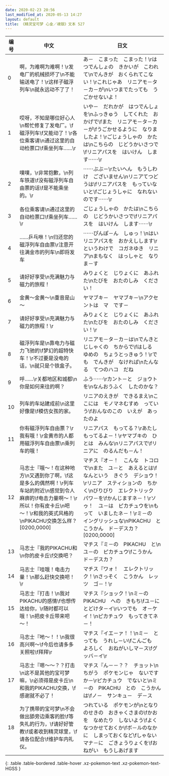 ```yaml
---
date: 2020-02-23 20:56
last_modified_at: 2020-05-13 14:27
layout: default
title: 《精灵宝可梦 心金／魂银》文本 527
---
```

| 编号 | 中文 | 日文 |
| ---- | ---- | ---- |
| 0 | 啊，为难啊为难啊！\r发电厂的机械损坏了\n不能输送电了！\r这样子磁浮列车\n就永远动不了了！ | あ－　こまった　こまった！\rはつでんしょの　きかいが　こわれて\nでんきが　おくられてこない！\rこれじゃあ　リニアモ－タ－カ－が\nいつまでたっても　うごかせないよ！ |
| 1 | 哎呀，不知是哪位好心人\n帮忙修复了发电厂。\f磁浮列车\f又能动了！\r各位乘客请\n通过这里的自动检票口\f乘坐列车……\r | いや－　だれかが　はつでんしょを\nふっきゅう　してくれた　おかげで\fまた　リニアモ－タ－カ－が\fうごかせるように　なりましたよ！\rごじょうしゃの　かたは\nこちらの　じどうかいさつで\fリニアパスを　はいけん　します⋯⋯\r |
| 2 | 噗噗，\r非常抱歉，\n列车铁道\f没有磁浮列车自由票的话\f是不能乘坐的。\r | ⋯⋯ぶぶ－\rたいへん　もうしわけ　ございません\nリニアてつどうは\fリニアパスを　もっていないと\fごじょうしゃに　なれないのです⋯⋯\r |
| 3 | 各位乘客请\n通过这里的自动检票口\f乘坐列车……\r | ごじょうしゃの　かたは\nこちらの　じどうかいさつで\fリニアパスを　はいけん　します⋯⋯\r |
| 4 | ……乒乓咻！\n归还您的磁浮列车自由票\r注意开往满金市的列车\n即将发车 | ⋯⋯ぴんぽ－ん　しゅっ！\nはい　リニアパスを　おかえしします\rというわけで　コガネゆき　リニア\nまもなく　はっしゃと　なりま－す |
| 5 | 请好好享受\n充满魅力与磁力的旅程！ | みりょくと　じりょくに　あふれた\nたびを　おたのしみ　ください！ |
| 6 | 金黄～金黄～\n重音是山～ | ヤマブキ－　ヤマブキ－\nアクセントは　マ　です－ |
| 7 | 请好好享受\n充满魅力与磁力的旅程！\r | みりょくと　じりょくに　あふれた\nたびを　おたのしみ　ください！\r |
| 8 | 磁浮列车是\n靠电力与磁力飞驰的\f梦幻的超特快车！\r不过要是没电的话，\n就只是个铁盒子。 | リニアモ－タ－カ－は\nでんきと　じしゃくの　ちからで\fはしる　ゆめの　ちょうとっきゅう！\rでも　でんきが　なければ\nたんなる　てつのハコ　だね |
| 9 | 呼……\r关都地区和城都\n你是如何来往的啊？ | ふう⋯⋯\rカント－と　ジョウトを\nなんおうふく　したのかな？ |
| 10 | 列车的车站建成前\n这里好像是\f模仿女孩的家。 | リニアのえきが　できるまえ\nここには　モノマネむすめ　っていう\fおんなのこの　いえが　あったのよ |
| 11 | 你有磁浮列车自由票？\r我有哦！\r金黄市的人都用磁浮列车自由票\n乘列车的哦！ | リニアパス　もってる？\rあたし　もってるよ－！\rヤマブキの　ひとは　みんな\nリニアパスで\fリニアに　のるんだも－ん！ |
| 12 | 马志士『哦～！在这种地方\n又遇到你了啊，\f这是多么的偶然啊！\r列车车站的附近\n感觉到令人麻痹的\f电击力量啊～！\r所以！你有皮卡丘\n吧～！\r和我的英式风格的\nPIKACHU交换怎么样？[0200,0000] | マチス『オ－！　こんな　トコロで\nまた　ユ－と　あえるとは\fなんという　きぐう　デショウ！\rリニア　スティションの　ちかく\nびりびり　エレクトリック　パワ－を\fかんじますネ－！\rソゥ！　ユ－は　ピカチュウを\nもって　いましたネ－！\rミ－の　イングリッシュな\nPIKACHU　と　こうかん　ド－デスカ？[0200,0000] |
| 13 | 马志士『我的PIKACHU和\n你的皮卡丘\f交换吧？ | マチス『ミ－の　PIKACHU　と\nユ－の　ピカチュウ\fこうかん　ド－デスカ？ |
| 14 | 马志士『哇哦！电击力量！\n那么赶快交换吧！\r | マチス『ワォ！　エレクトリック！\nさっそく　こうかん　レッツ　ゴ－！\r |
| 15 | 马志士『打击！\n我对PIKACHU的感情\f也想传达给你，\r随时都可以哦！\n把皮卡丘带来吧～！ | マチス『ショック！\nミ－の　PIKACHU　への　きもち\fユ－に　とどけタ－イ\rいつでも　オ－ケイ！\nピカチュウ　もってきてネ－！ |
| 16 | 马志士『吔～！！\n我很高兴啊～\f今后也请多多关照啦\f拜拜\r | マチス『イエ－ァ！！\nミ－　とっても　うれし－い\fこんごも　よろしく　おねがいしマ－ス\fグッバ－イ\r |
| 17 | 马志士『嗯～～？？打击\n这不是其他的宝可梦嘛，\r必须得是皮卡丘\n和我的PIKACHU交换，\f感谢就不必了！ | マチス『ん－－？？　チョット\nちがう　ポケモンじゃ　ないですか－\rピカチュウ　でないと\nミ－の　PIKACHU　との　こうかんは\fノ－　サンキュ－　デ－ス |
| 18 | 为了携带的宝可梦\n不会做出舔旁边乘客的脸\f等失礼的行为，\f请好好管教\f或者收到精灵球里，\f请各位配合\f维护车内礼仪。 | つれている　ポケモンが\nとなりのせきの　おきゃくさまの\fかおを　なめたり　しないよう\fよく　なつかせておくか\fボ－ルのなかに　しまっておくなど\fしゃないマナ－に　ごきょうりょくを\fおねがい　もうしあげます |
{: .table .table-bordered .table-hover .xz-pokemon-text .xz-pokemon-text-HGSS }